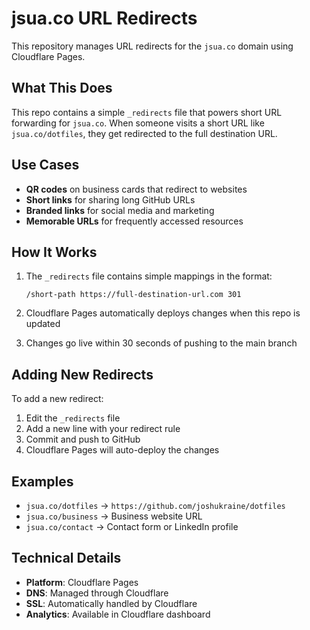 # jsua.co URL Redirects

This repository manages URL redirects for the `jsua.co` domain using Cloudflare Pages.

## What This Does

This repo contains a simple `_redirects` file that powers short URL forwarding for `jsua.co`. When someone visits a short URL like `jsua.co/dotfiles`, they get redirected to the full destination URL.

## Use Cases

- **QR codes** on business cards that redirect to websites
- **Short links** for sharing long GitHub URLs
- **Branded links** for social media and marketing
- **Memorable URLs** for frequently accessed resources

## How It Works

1. The `_redirects` file contains simple mappings in the format:

   ```text
   /short-path https://full-destination-url.com 301
   ```

2. Cloudflare Pages automatically deploys changes when this repo is updated

3. Changes go live within 30 seconds of pushing to the main branch

## Adding New Redirects

To add a new redirect:

1. Edit the `_redirects` file
2. Add a new line with your redirect rule
3. Commit and push to GitHub
4. Cloudflare Pages will auto-deploy the changes

## Examples

- `jsua.co/dotfiles` → `https://github.com/joshukraine/dotfiles`
- `jsua.co/business` → Business website URL
- `jsua.co/contact` → Contact form or LinkedIn profile

## Technical Details

- **Platform**: Cloudflare Pages
- **DNS**: Managed through Cloudflare
- **SSL**: Automatically handled by Cloudflare
- **Analytics**: Available in Cloudflare dashboard
